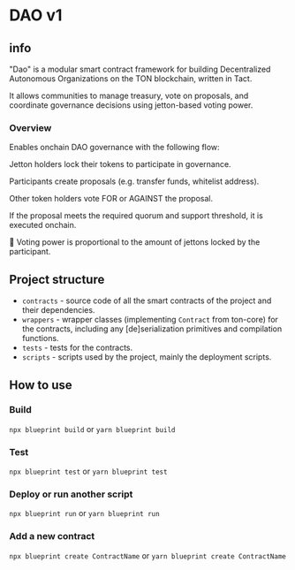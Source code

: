 # DAO v1

## info

"Dao" is a modular smart contract framework for building Decentralized Autonomous Organizations on the TON blockchain, written in Tact.

It allows communities to manage treasury, vote on proposals, and coordinate governance decisions using jetton-based voting power.

### Overview
Enables onchain DAO governance with the following flow:

Jetton holders lock their tokens to participate in governance.

Participants create proposals (e.g. transfer funds, whitelist address).

Other token holders vote FOR or AGAINST the proposal.

If the proposal meets the required quorum and support threshold, it is executed onchain.

🧠 Voting power is proportional to the amount of jettons locked by the participant.

## Project structure

-   `contracts` - source code of all the smart contracts of the project and their dependencies.
-   `wrappers` - wrapper classes (implementing `Contract` from ton-core) for the contracts, including any [de]serialization primitives and compilation functions.
-   `tests` - tests for the contracts.
-   `scripts` - scripts used by the project, mainly the deployment scripts.

## How to use

### Build

`npx blueprint build` or `yarn blueprint build`

### Test

`npx blueprint test` or `yarn blueprint test`

### Deploy or run another script

`npx blueprint run` or `yarn blueprint run`

### Add a new contract

`npx blueprint create ContractName` or `yarn blueprint create ContractName`
